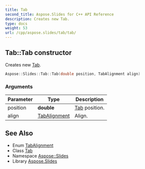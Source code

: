 ```yaml
---
title: Tab
second_title: Aspose.Slides for C++ API Reference
description: Creates new Tab.
type: docs
weight: 53
url: /cpp/aspose.slides/tab/tab/
---
```

## Tab::Tab constructor


Creates new [Tab](../).

```cpp
Aspose::Slides::Tab::Tab(double position, TabAlignment align)
```


### Arguments

| Parameter | Type | Description |
| --- | --- | --- |
| position | **double** | [Tab](../) position. |
| align | [TabAlignment](../../tabalignment/) | Align. |

## See Also

* Enum [TabAlignment](../../tabalignment/)
* Class [Tab](../)
* Namespace [Aspose::Slides](../../)
* Library [Aspose.Slides](../../../)
